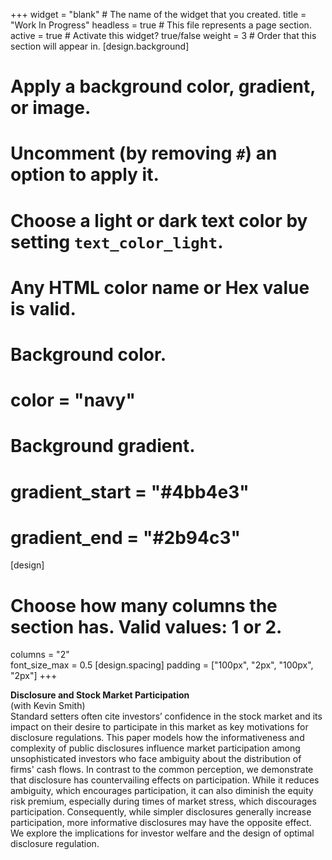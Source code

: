 +++
widget = "blank"  # The name of the widget that you created.
title = "Work In Progress"
headless = true  # This file represents a page section.
active = true  # Activate this widget? true/false
weight = 3  # Order that this section will appear in.
[design.background]
  # Apply a background color, gradient, or image.
  #   Uncomment (by removing `#`) an option to apply it.
  #   Choose a light or dark text color by setting `text_color_light`.
  #   Any HTML color name or Hex value is valid.

  # Background color.
  # color = "navy"
  
  # Background gradient.
  # gradient_start = "#4bb4e3"
  # gradient_end = "#2b94c3"
[design]
  # Choose how many columns the section has. Valid values: 1 or 2.
  columns = "2"  
  font_size_max = 0.5
[design.spacing]
  padding = ["100px", "2px", "100px", "2px"]
+++

**Disclosure and Stock Market Participation**  
(with Kevin Smith)  
Standard setters often cite investors’ confidence in the stock market and its impact on their desire to participate in this market as key motivations for disclosure regulations. This paper models how the informativeness and complexity of public disclosures influence market participation among unsophisticated investors who face ambiguity about the distribution of firms' cash flows. In contrast to the common perception, we demonstrate that disclosure has countervailing effects on participation. While it reduces ambiguity, which encourages participation, it can also diminish the equity risk premium, especially during times of market stress, which discourages participation. Consequently, while simpler disclosures generally increase participation, more informative disclosures may have the opposite effect. We explore the implications for investor welfare and the design of optimal disclosure regulation.
<br/>  
